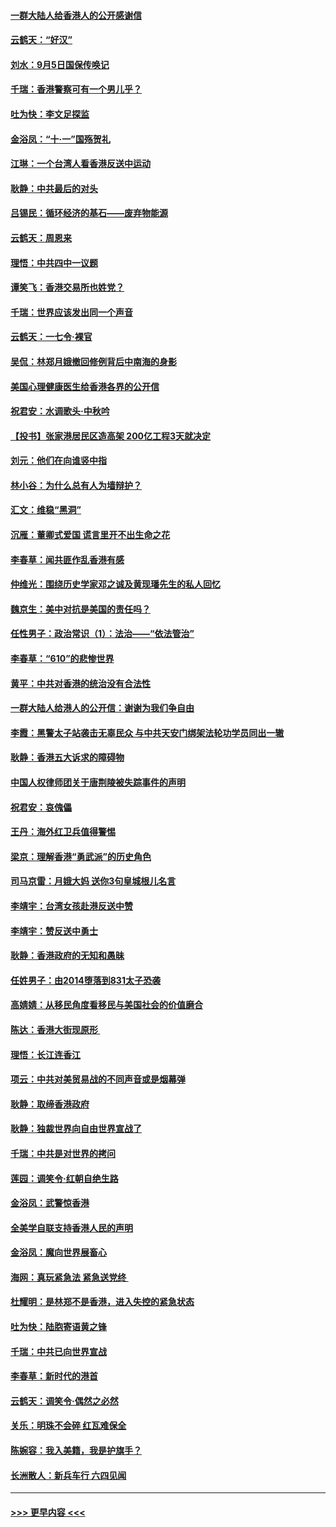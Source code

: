 #### [一群大陆人给香港人的公开感谢信](../pages/nsc993/n11514797.md?t=09120733) 
#### [云鹤天：“好汉”](../pages/nsc993/n11513536.md?t=09120733) 
#### [刘水：9月5日国保传唤记](../pages/nsc993/n11513460.md?t=09120733) 
#### [千瑞：香港警察可有一个男儿乎？](../pages/nsc993/n11513109.md?t=09120733) 
#### [吐为快：李文足探监](../pages/nsc993/n11509622.md?t=09120733) 
#### [金浴凤：“十‧一”国殇贺礼](../pages/nsc993/n11509593.md?t=09120733) 
#### [江琳：一个台湾人看香港反送中运动](../pages/nsc993/n11509211.md?t=09120733) 
#### [耿静：中共最后的对头](../pages/nsc993/n11508308.md?t=09120733) 
#### [吕锡民：循环经济的基石——废弃物能源](../pages/nsc993/n11508212.md?t=09120733) 
#### [云鹤天：周恩来](../pages/nsc993/n11508055.md?t=09120733) 
#### [理悟：中共四中一议题](../pages/nsc993/n11507782.md?t=09120733) 
#### [谭笑飞：香港交易所也姓党？](../pages/nsc993/n11507753.md?t=09120733) 
#### [千瑞：世界应该发出同一个声音](../pages/nsc993/n11507290.md?t=09120733) 
#### [云鹤天：一七令‧裸官](../pages/nsc993/n11507177.md?t=09120733) 
#### [吴侃：林郑月娥撤回修例背后中南海的身影](../pages/nsc993/n11506876.md?t=09120733) 
#### [美国心理健康医生给香港各界的公开信](../pages/nsc993/n11506809.md?t=09120733) 
#### [祝君安：水调歌头‧中秋吟](../pages/nsc993/n11506758.md?t=09120733) 
#### [【投书】张家港居民区造高架 200亿工程3天就决定](../pages/nsc993/n11506682.md?t=09120733) 
#### [刘元：他们在向谁竖中指](../pages/nsc993/n11505384.md?t=09120733) 
#### [林小谷：为什么总有人为墙辩护？](../pages/nsc993/n11505226.md?t=09120733) 
#### [汇文：维稳“黑洞”](../pages/nsc993/n11504347.md?t=09120733) 
#### [沉雁：董卿式爱国 谎言里开不出生命之花](../pages/nsc993/n11503215.md?t=09120733) 
#### [李春草：闻共匪作乱香港有感](../pages/nsc993/n11503072.md?t=09120733) 
#### [仲维光：围绕历史学家邓之诚及黄现璠先生的私人回忆](../pages/nsc993/n11501330.md?t=09120733) 
#### [魏京生：美中对抗是美国的责任吗？](../pages/nsc993/n11500723.md?t=09120733) 
#### [任性男子：政治常识（1）：法治——“依法管治”](../pages/nsc993/n11500791.md?t=09120733) 
#### [李春草：“610”的悲惨世界](../pages/nsc993/n11501141.md?t=09120733) 
#### [黄平：中共对香港的统治没有合法性](../pages/nsc993/n11499473.md?t=09120733) 
#### [一群大陆人给港人的公开信：谢谢为我们争自由](../pages/nsc993/n11500402.md?t=09120733) 
#### [李霞：黑警太子站袭击无辜民众 与中共天安门绑架法轮功学员同出一辙](../pages/nsc993/n11499805.md?t=09120733) 
#### [耿静：香港五大诉求的障碍物](../pages/nsc993/n11497578.md?t=09120733) 
#### [中国人权律师团关于唐荆陵被失踪事件的声明](../pages/nsc993/n11500014.md?t=09120733) 
#### [祝君安：哀傀儡](../pages/nsc993/n11499776.md?t=09120733) 
#### [王丹：海外红卫兵值得警惕](../pages/nsc993/n11498138.md?t=09120733) 
#### [梁京：理解香港“勇武派”的历史角色](../pages/nsc993/n11498006.md?t=09120733) 
#### [司马京雷：月娥大妈  送你3句皇城根儿名言](../pages/nsc993/n11497885.md?t=09120733) 
#### [李靖宇：台湾女孩赴港反送中赞](../pages/nsc993/n11497721.md?t=09120733) 
#### [李靖宇：赞反送中勇士](../pages/nsc993/n11497452.md?t=09120733) 
#### [耿静：香港政府的无知和愚昧](../pages/nsc993/n11494238.md?t=09120733) 
#### [任姓男子：由2014堕落到831太子恐袭](../pages/nsc993/n11496683.md?t=09120733) 
#### [高婧婧：从移民角度看移民与美国社会的价值磨合](../pages/nsc993/n11495757.md?t=09120733) 
#### [陈达：香港大街现原形 ](../pages/nsc993/n11495441.md?t=09120733) 
#### [理悟：长江连香江](../pages/nsc993/n11495377.md?t=09120733) 
#### [项云：中共对美贸易战的不同声音或是烟幕弹](../pages/nsc993/n11494929.md?t=09120733) 
#### [耿静：取缔香港政府](../pages/nsc993/n11494218.md?t=09120733) 
#### [耿静：独裁世界向自由世界宣战了](../pages/nsc993/n11494190.md?t=09120733) 
#### [千瑞：中共是对世界的拷问](../pages/nsc993/n11493021.md?t=09120733) 
#### [莲园：调笑令‧红朝自绝生路](../pages/nsc993/n11493011.md?t=09120733) 
#### [金浴凤：武警惊香港](../pages/nsc993/n11492994.md?t=09120733) 
#### [全美学自联支持香港人民的声明](../pages/nsc993/n11492630.md?t=09120733) 
#### [金浴凤：魔向世界展畜心](../pages/nsc993/n11492599.md?t=09120733) 
#### [海网：真玩紧急法 紧急送党终 ](../pages/nsc993/n11492535.md?t=09120733) 
#### [杜耀明：是林郑不是香港，进入失控的紧急状态](../pages/nsc993/n11491420.md?t=09120733) 
#### [吐为快：陆胞寄语黄之锋](../pages/nsc993/n11491117.md?t=09120733) 
#### [千瑞：中共已向世界宣战](../pages/nsc993/n11490123.md?t=09120733) 
#### [李春草：新时代的港首](../pages/nsc993/n11489864.md?t=09120733) 
#### [云鹤天：调笑令·偶然之必然](../pages/nsc993/n11489701.md?t=09120733) 
#### [关乐：明珠不会碎 红瓦难保全](../pages/nsc993/n11489647.md?t=09120733) 
#### [陈婉容：我入美籍，我是护旗手？](../pages/nsc993/n11487908.md?t=09120733) 
#### [长洲散人：新兵车行 六四见闻](../pages/nsc993/n11487729.md?t=09120733) 

----
#### [ >>> 更早内容 <<< ](../indexes/nsc993-earlier.md)
